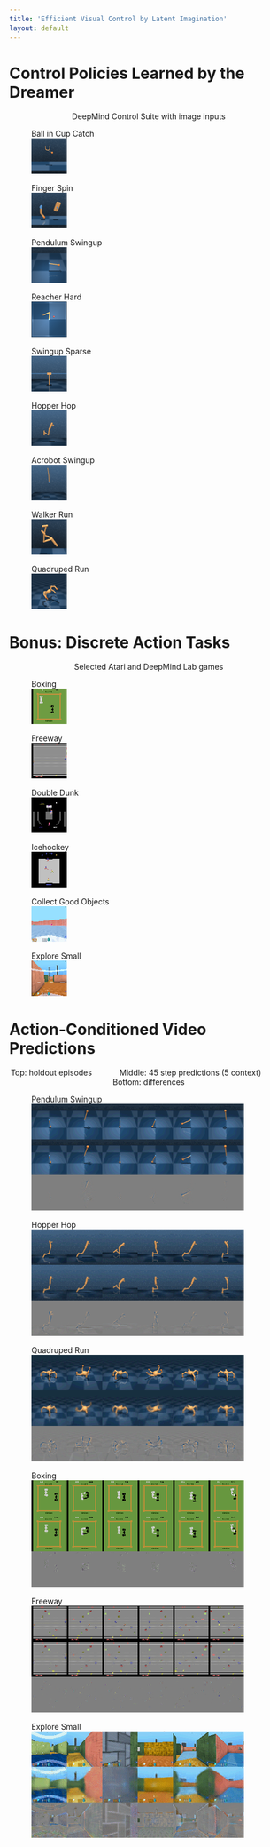 ```yaml
---
title: 'Efficient Visual Control by Latent Imagination'
layout: default
---
```


# Control Policies Learned by the Dreamer

<center>DeepMind Control Suite with image inputs</center>

<div class="figure-grid">
<figure><figcaption>Ball in Cup Catch</figcaption><img src="/assets/policy/cup.gif" /></figure>
<figure><figcaption>Finger Spin</figcaption><img src="/assets/policy/finger.gif" /></figure>
<figure><figcaption>Pendulum Swingup</figcaption><img src="/assets/policy/pendulum.gif" /></figure>
<figure><figcaption>Reacher Hard</figcaption><img src="/assets/policy/reacher.gif" /></figure>
<figure><figcaption>Swingup Sparse</figcaption><img src="/assets/policy/cartpole.gif" /></figure>
<figure><figcaption>Hopper Hop</figcaption><img src="/assets/policy/hopper.gif" /></figure>
<figure><figcaption>Acrobot Swingup</figcaption><img src="/assets/policy/acrobot.gif" /></figure>
<figure><figcaption>Walker Run</figcaption><img src="/assets/policy/walker.gif" /></figure>
<figure><figcaption>Quadruped Run</figcaption><img src="/assets/policy/quadruped.gif" /></figure>
</div>

# Bonus: Discrete Action Tasks

<center>Selected Atari and DeepMind Lab games</center>

<div class="figure-grid">
<figure><figcaption>Boxing</figcaption><img src="/assets/policy/boxing.gif" /></figure>
<figure><figcaption>Freeway</figcaption><img src="/assets/policy/freeway.gif" /></figure>
<figure><figcaption>Double Dunk</figcaption><img src="/assets/policy/doubledunk.gif" /></figure>
<figure><figcaption>Icehockey</figcaption><img src="/assets/policy/icehockey.gif" /></figure>
<figure><figcaption>Collect Good Objects</figcaption><img src="/assets/policy/collect.gif" /></figure>
<figure><figcaption>Explore Small</figcaption><img src="/assets/policy/explore.gif" /></figure>
</div>

# Action-Conditioned Video Predictions

<center style="margin-bottom: 1em;">
Top: holdout episodes
<span style="display: inline-block; width: 3em;"></span>
Middle: 45 step predictions (5 context)
<span style="display: inline-block; width: 3em;"></span>
Bottom: differences
</center>

<figure><figcaption>Pendulum Swingup</figcaption><img src="/assets/openloop/pendulum.gif" /></figure>
<figure><figcaption>Hopper Hop</figcaption><img src="/assets/openloop/hopper.gif" /></figure>
<figure><figcaption>Quadruped Run</figcaption><img src="/assets/openloop/quadruped.gif" /></figure>
<figure><figcaption>Boxing</figcaption><img src="/assets/openloop/boxing.gif" /></figure>
<figure><figcaption>Freeway</figcaption><img src="/assets/openloop/freeway.gif" /></figure>
<figure><figcaption>Explore Small</figcaption><img src="/assets/openloop/explore.gif" /></figure>

